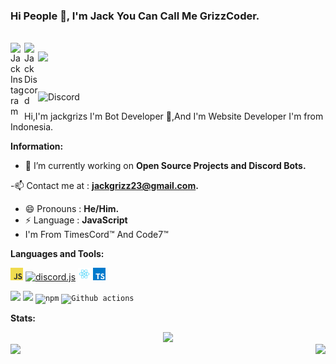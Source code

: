 

### Hi People 🙏, I'm Jack You Can Call Me GrizzCoder.

<br/>
<a href="https://www.instagram.com/elevenshit._/">
  <img align="left" alt="Jack Instagram" width="22px" src="https://cdn.jsdelivr.net/npm/simple-icons@v3/icons/instagram.svg" />
</a>
<a href="https://discord.com/users/715783278237450280">
    <img align ="left" alt="Jack Discord" width="22px" src ="https://cdn.jsdelivr.net/npm/simple-icons@v3/icons/discord.svg" />
  </a>


![](https://visitors-badge.glitch.me/badge?page_id=deltacoderr.deltacoderr)

<br/>

![Discord](https://discord.c99.nl/widget/theme-2/715783278237450280.png)

Hi,I'm jackgrizs  I'm Bot Developer 💎,And I'm Website Developer I'm from Indonesia.

 **Information:**

- 🔭 I’m currently working on  **Open Source Projects and Discord Bots.**

-📫 Contact me at :  **jackgrizz23@gmail.com.**
- 😄 Pronouns :  **He/Him.**
- ⚡ Language : **JavaScript**
- </TC> I'm From TimesCord™ And Code7™

**Languages and Tools:**  


<code><img height="20" src="https://raw.githubusercontent.com/github/explore/80688e429a7d4ef2fca1e82350fe8e3517d3494d/topics/javascript/javascript.png"></code>
<a href="https://discord.js.org"><img src="https://cdn.discordapp.com/attachments/740865034887888996/740865173065170994/logo-square.png" width="20" alt="discord.js" /></a>
<code><img height="20" src="https://raw.githubusercontent.com/github/explore/80688e429a7d4ef2fca1e82350fe8e3517d3494d/topics/react/react.png"></code>
<code><img height="20" src="https://raw.githubusercontent.com/github/explore/80688e429a7d4ef2fca1e82350fe8e3517d3494d/topics/typescript/typescript.png"></code>

<code><img height="20" src="https://img.shields.io/badge/-Nodejs-43853d?style=flat-square&logo=Node.js&logoColor=white"/></code>
<code><img height="20" src="https://img.shields.io/badge/-HTML5-E34F26?style=flat-square&logo=html5&logoColor=white" /></code>
<code><img alt="npm" src="https://img.shields.io/badge/-NPM-CB3837?style=flat-square&logo=npm&logoColor=white" /></code>
<code><img alt="Github actions" src="https://img.shields.io/badge/-Github_Actions-2088FF?style=flat-square&logo=github-actions&logoColor=white" /></code>


**Stats:**  


<div align="center"><img src="https://github-profile-trophy.vercel.app/?username=GrizzCoderX&theme=dracula&count_private=true"></div>
<img align="left" src="https://github-readme-stats.vercel.app/api?username=GrizzCoderX&show_icons=true&hide_border=true&theme=tokyonight"><img align="right" src="https://github-readme-stats.vercel.app/api/top-langs/?username=badriian24&theme=tokyonight&hide=batchfile">














